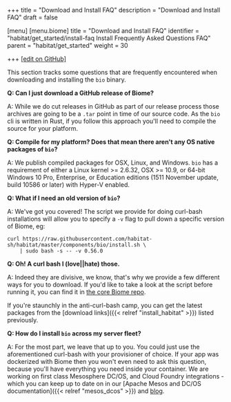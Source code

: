 +++
title = "Download and Install FAQ"
description = "Download and Install FAQ"
draft = false

[menu]
  [menu.biome]
    title = "Download and Install FAQ"
    identifier = "habitat/get_started/install-faq Install Frequently Asked Questions FAQ"
    parent = "habitat/get_started"
    weight = 30

+++
[\[edit on GitHub\]](https://github.com/habitat-sh/habitat/blob/master/components/docs-chef-io/content/habitat/install_faq.md)

This section tracks some questions that are frequently encountered when downloading and installing the `bio` binary.

**Q: Can I just download a GitHub release of Biome?**

A: While we do cut releases in GitHub as part of our release process those archives are going to be a `.tar` point in time of our source code. As the `bio` cli is written in Rust, if you follow this approach you'll need to compile the source for your platform.

**Q: Compile for my platform? Does that mean there aren't any OS native packages of `bio`?**

A: We publish compiled packages for OSX, Linux, and Windows. `bio` has a requirement of either a Linux kernel >= 2.6.32, OSX >= 10.9, or 64-bit Windows 10 Pro, Enterprise, or Education editions (1511 November update, build 10586 or later) with Hyper-V enabled.

**Q: What if I need an old version of `bio`?**

A: We've got you covered! The script we provide for doing curl-bash installations will allow you to specify a `-v` flag to pull down a specific version of Biome, eg:

```
curl https://raw.githubusercontent.com/habitat-sh/habitat/master/components/bio/install.sh \
    | sudo bash -s -- -v 0.56.0
```

**Q: Oh! A curl bash I (love||hate) those.**

A: Indeed they are divisive, we know, that's why we provide a few different ways for you to download. If you'd like to take a look at the script before running it, you can find it in [the core Biome repo](https://github.com/habitat-sh/habitat/blob/master/components/bio/install.sh).

If you're staunchly in the anti-curl-bash camp, you can get the latest packages from the [download links]({{< relref "install_habitat" >}}) listed previously.

**Q: How do I install `bio` across my server fleet?**

A: For the most part, we leave that up to you. You could just use the aforementioned curl-bash with your provisioner of choice. If your app was dockerized with Biome then you won't even need to ask this question, because you'll have everything you need inside your container. We are working on first class Mesosphere DC/OS, and Cloud Foundry integrations - which you can keep up to date on in our [Apache Mesos and DC/OS documentation]({{< relref "mesos_dcos" >}}) and [blog](https://blog.chef.io/).
